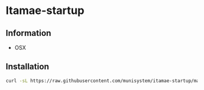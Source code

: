 Itamae-startup
=====

## Information
 - OSX

## Installation
```sh
curl -sL https://raw.githubusercontent.com/munisystem/itamae-startup/master/osx_startup.sh | sh
```
